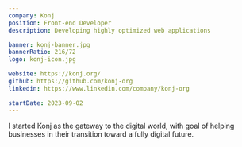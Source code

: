 ```yaml
---
company: Konj
position: Front-end Developer
description: Developing highly optimized web applications

banner: konj-banner.jpg
bannerRatio: 216/72
logo: konj-icon.jpg

website: https://konj.org/
github: https://github.com/konj-org
linkedin: https://www.linkedin.com/company/konj-org

startDate: 2023-09-02
---
```


I started Konj as the gateway to the digital world, with goal of helping businesses in their transition toward a fully digital future.
